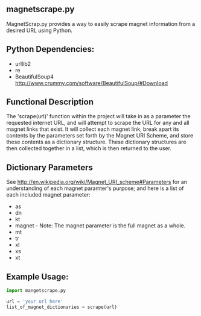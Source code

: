 ## magnetscrape.py

MagnetScrap.py provides a way to easily scrape magnet information from a desired URL using Python.

## Python Dependencies:

* urllib2
* re
* BeautifulSoup4 http://www.crummy.com/software/BeautifulSoup/#Download

## Functional Description

The 'scrape(url)' function within the project will take in as a parameter the requested internet URL,
and will attempt to scrape the URL for any and all magnet links that exist. It will collect each magnet link, break apart its contents by the parameters set forth by the Magnet URI Scheme, and store these contents as a dictionary structure. These dictionary structures are then collected together in a list, which is then returned to the user.

## Dictionary Parameters 

See http://en.wikipedia.org/wiki/Magnet_URI_scheme#Parameters for an understanding of each magnet paramter's purpose; and here is a list of each included magnet parameter:

* as
* dn
* kt
* magnet - Note: The magnet parameter is the full magnet as a whole.
* mt
* tr
* xl
* xs
* xt


## Example Usage:

```python
import mangetscrape.py

url = 'your url here'
list_of_magnet_dictionaries = scrape(url)
```

